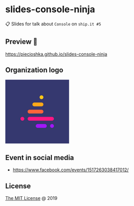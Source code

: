 # slides-console-ninja

:clipboard: Slides for talk about `Console` on `ship.it #5`

## Preview 🎉

<https://piecioshka.github.io/slides-console-ninja>

## Organization logo

<img src="images/logo-ship.it.jpg" width="200" alt=""/>

## Event in social media

* <https://www.facebook.com/events/1517263038417012/>

## License

[The MIT License](http://piecioshka.mit-license.org) @ 2019
